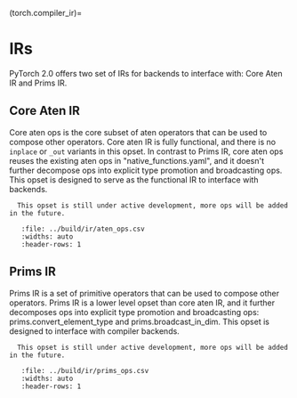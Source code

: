 (torch.compiler_ir)=

# IRs

PyTorch 2.0 offers two set of IRs for backends to interface with: Core Aten IR and Prims IR.

## Core Aten IR

Core aten ops is the core subset of aten operators that can be used to compose other operators.
Core aten IR is fully functional, and there is no `inplace` or `_out` variants in this opset.
In contrast to Prims IR, core aten ops reuses the existing aten ops in "native_functions.yaml",
and it doesn't further decompose ops into explicit type promotion and broadcasting ops.
This opset is designed to serve as the functional IR to interface with backends.

```{warning}
  This opset is still under active development, more ops will be added in the future.
```

```{csv-table}
   :file: ../build/ir/aten_ops.csv
   :widths: auto
   :header-rows: 1
```

## Prims IR

Prims IR is a set of primitive operators that can be used to compose other operators.
Prims IR is a lower level opset than core aten IR, and it further decomposes ops into explicit
type promotion and broadcasting ops: prims.convert_element_type and prims.broadcast_in_dim.
This opset is designed to interface with compiler backends.

```{warning}
  This opset is still under active development, more ops will be added in the future.
```

```{csv-table}
   :file: ../build/ir/prims_ops.csv
   :widths: auto
   :header-rows: 1
```
